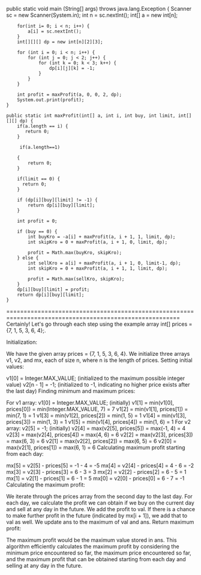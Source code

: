 public static void main (String[] args) throws java.lang.Exception
{
Scanner sc = new Scanner(System.in);
int n = sc.nextInt();
int[] a = new int[n];

        for(int i= 0; i < n; i++) {
            a[i] = sc.nextInt();
        }
        int[][][] dp = new int[n][2][3];
        
        for (int i = 0; i < n; i++) {
            for (int j = 0; j < 2; j++) {
                for (int k = 0; k < 3; k++) {
                    dp[i][j][k] = -1;
                }
            }
        }
        
        int profit = maxProfit(a, 0, 0, 2, dp);
        System.out.print(profit);
    }
    
    public static int maxProfit(int[] a, int i, int buy, int limit, int[][][] dp) {
        if(a.length == i) {
           return 0;
        }
        
         if(a.length==1)

        {
            return 0;
        }
        
        if(limit == 0) {
          return 0;
        }
        
        if (dp[i][buy][limit] != -1) {
            return dp[i][buy][limit];
        }
        
        int profit = 0;
        
        if (buy == 0) {
            int buyKro = -a[i] + maxProfit(a, i + 1, 1, limit, dp);
            int skipKro = 0 + maxProfit(a, i + 1, 0, limit, dp);
            
            profit = Math.max(buyKro, skipKro);
        } else {
            int sellKro = a[i] + maxProfit(a, i + 1, 0, limit-1, dp);
            int skipKro = 0 + maxProfit(a, i + 1, 1, limit, dp);
            
            profit = Math.max(sellKro, skipKro);
        }
        dp[i][buy][limit] = profit;
        return dp[i][buy][limit];
    }
========================================================================================================
Certainly! Let's go through each step using the example array int[] prices = {7, 1, 5, 3, 6, 4};.

Initialization:

We have the given array prices = {7, 1, 5, 3, 6, 4}.
We initialize three arrays v1, v2, and mx, each of size n, where n is the length of prices.
Setting initial values:

v1[0] = Integer.MAX_VALUE; (initialized to the maximum possible integer value)
v2[n - 1] = -1; (initialized to -1, indicating no higher price exists after the last day)
Finding minimum and maximum prices:

For v1 array:
v1[0] = Integer.MAX_VALUE; (initially)
v1[1] = min(v1[0], prices[0]) = min(Integer.MAX_VALUE, 7) = 7
v1[2] = min(v1[1], prices[1]) = min(7, 1) = 1
v1[3] = min(v1[2], prices[2]) = min(1, 5) = 1
v1[4] = min(v1[3], prices[3]) = min(1, 3) = 1
v1[5] = min(v1[4], prices[4]) = min(1, 6) = 1
For v2 array:
v2[5] = -1; (initially)
v2[4] = max(v2[5], prices[5]) = max(-1, 4) = 4
v2[3] = max(v2[4], prices[4]) = max(4, 6) = 6
v2[2] = max(v2[3], prices[3]) = max(6, 3) = 6
v2[1] = max(v2[2], prices[2]) = max(6, 5) = 6
v2[0] = max(v2[1], prices[1]) = max(6, 1) = 6
Calculating maximum profit starting from each day:

mx[5] = v2[5] - prices[5] = -1 - 4 = -5
mx[4] = v2[4] - prices[4] = 4 - 6 = -2
mx[3] = v2[3] - prices[3] = 6 - 3 = 3
mx[2] = v2[2] - prices[2] = 6 - 5 = 1
mx[1] = v2[1] - prices[1] = 6 - 1 = 5
mx[0] = v2[0] - prices[0] = 6 - 7 = -1
Calculating the maximum profit:

We iterate through the prices array from the second day to the last day.
For each day, we calculate the profit we can obtain if we buy on the current day and sell at any day in the future.
We add the profit to val.
If there is a chance to make further profit in the future (indicated by mx[i + 1]), we add that to val as well.
We update ans to the maximum of val and ans.
Return maximum profit:

The maximum profit would be the maximum value stored in ans.
This algorithm efficiently calculates the maximum profit by considering the minimum price encountered so far, the maximum price encountered so far, and the maximum profit that can be obtained starting from each day and selling at any day in the future.